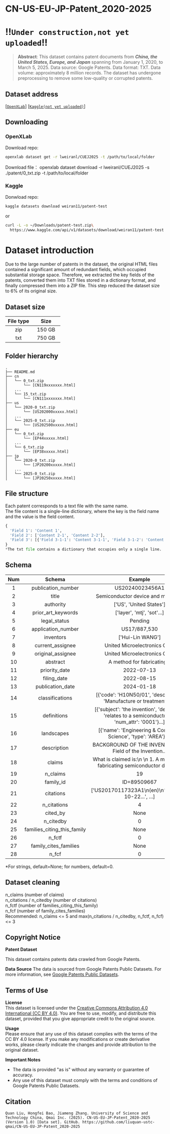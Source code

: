 # CN-US-EU-JP-Patent_2020-2025
# !!```Under construction,not yet uploaded```!!
> **Abstract**: This dataset contains patent documents from ***China, the United States, Europe, and Japan*** spanning from January 1, 2020, to March 5, 2025. Data source: Google Patents. Data format: TXT. Data volume: approximately 8 million records. The dataset has undergone preprocessing to remove some low-quality or corrupted patents.

## Dataset address
[[`OpenXLab`](https://openxlab.org.cn/datasets/lweiranl/CUEJ2025/tree/main)]
[[`Kaggle(not yet uploaded)`](https://www.kaggle.com/api/v1/datasets/download/weiran11/patent-test)]

## Downloading
### OpenXLab
Download repo:
```sh
openxlab dataset get -r lweiranl/CUEJ2025 -t /path/to/local/folder
```
Download file：
openxlab dataset download -r lweiranl/CUEJ2025 -s ./patent/0_txt.zip -t /path/to/local/folder

### Kaggle
Donwload repo:
```sh
kaggle datasets download weiran11/patent-test
```
or
```sh
curl -L -o ~/Downloads/patent-test.zip\
  https://www.kaggle.com/api/v1/datasets/download/weiran11/patent-test
```

# Dataset introduction
Due to the large number of patents in the dataset, the original HTML files contained a significant amount of redundant fields, which occupied substantial storage space. Therefore, we extracted the key fields of the patents, converted them into TXT files stored in a dictionary format, and finally compressed them into a ZIP file. This step reduced the dataset size to 6% of its original size.

## Dataset size
|    File type    |    Size    |   
| :-----------: | :-------------: |
|  zip  |       &nbsp; 150 GB &nbsp;       | 
|  txt  |       &nbsp; 750 GB &nbsp;       | 

## Folder hierarchy
```
.
├── README.md
├── cn
│   └── 0_txt.zip
│       └── [CN119xxxxxxx.html]
│   ...
│   └── 15_txt.zip
│       └── [CN111xxxxxxx.html]
├── us
│   └── 2020-0_txt.zip
│       └── [US202000xxxxx.html]
│   ...
│   └── 2025-0_txt.zip
│       └── [US202500xxxxx.html]
├── eu
│   └── 0_txt.zip
│       └── [EP44xxxxx.html]
│   ...
│   └── 6_txt.zip
│       └── [EP38xxxxx.html]
├── jp
│   └── 2020-0_txt.zip
│       └── [JP20200xxxxx.html]
│   ...
│   └── 2025-0_txt.zip
│       └── [JP20250xxxxx.html]
```
## File structure
Each patent corresponds to a text file with the same name.  
The file content is a single-line dictionary, where the key is the field name and the value is the field content.  
```python
{
  'Field 1': 'Content 1', 
  'Field 2': ['Content 2-1', 'Content 2-2'], 
  'Field 3': [{'Field 3-1-1': 'Content 3-1-1', 'Field 3-1-2': 'Content 3-1-2'}, {'Field 3-2', 'Content 3-2'}]
}
*The txt file contains a dictionary that occupies only a single line.
```

## Schema
|    Num    | Schema |  Example   |
| :-----------: | :-----------------: | :-------------: |
| 1  |  publication_number            | US20240023456A1 |
| 2  |  title                         | Semiconductor device and method... |
| 3  |  authority                     | ['US', 'United States'] |
| 4  |  prior_art_keywords            | ['layer', 'mtj', 'sot'...] |
| 5  |  legal_status                  | Pending |
| 6  |  application_number            | US17/887,530 |
| 7  |  inventors                     | ['Hui-Lin WANG'] |
| 8  |  current_assignee              | United Microelectronics Corp |
| 9  |  original_assignee             | United Microelectronics Corp |
| 10 |  abstract                      | A method for fabricating... |
| 11 |  priority_date                 | 2022-07-13 |
| 12 |  filing_date                   | 2022-08-15 |
| 13 |  publication_date              | 2024-01-18 |
| 14 |  classifications               | [{'code': 'H10N50/01', 'description': 'Manufacture or treatment'}...] |
| 15 |  definitions                   | [{'subject': 'the invention', 'definition': 'relates to a semiconductor...', 'num_attr': '0001'}...] |
| 16 |  landscapes                    | [{'name': 'Engineering & Computer Science', 'type': 'AREA'}...] |
| 17 |  description                   | BACKGROUND OF THE INVENTION\n1. Field of the Invention... |
| 18 |  claims                        | What is claimed is:\n \n 1. A method for fabricating semiconductor device... |
| 19 |  n_claims                      | 19 |
| 20 |  family_id                     | ID=89509667 |
| 21 |  citations                     | ['US20170117323A1\n(en)\n*\n2015-10-22...', ...] |
| 22 |  n_citations                   | 4 |
| 23 |  cited_by                      | None |
| 24 |  n_citedby                     | 0 |
| 25 |  families_citing_this_family   | None |
| 26 |  n_fctf                        | 0 |
| 27 |  family_cites_families         | None |
| 28 |  n_fcf                         | 0 | 

*For strings, default=None; for numbers, default=0. 

## Dataset cleaning
n_claims (number of claims)  
n_citations / n_citedby (number of citations)  
n_fctf (number of families_citing_this_family)  
n_fcf (number of family_cites_families)  
Recommended: n_claims <= 5 and max(n_citations / n_citedby, n_fctf, n_fcf) <= 3

## Copyright Notice

**Patent Dataset**

This dataset contains patents data crawled from Google Patents.

**Data Source**
The data is sourced from Google Patents Public Datasets. For more information, see [Google Patents Public Datasets](https://github.com/google/patents-public-data).


## Terms of Use

**License**  
This dataset is licensed under the [Creative Commons Attribution 4.0 International (CC BY 4.0)](https://creativecommons.org/licenses/by/4.0/). You are free to use, modify, and distribute this dataset, provided that you give appropriate credit to the original source.

**Usage**  
Please ensure that any use of this dataset complies with the terms of the CC BY 4.0 license. If you make any modifications or create derivative works, please clearly indicate the changes and provide attribution to the original dataset.

**Important Notes**  
- The data is provided "as is" without any warranty or guarantee of accuracy.
- Any use of this dataset must comply with the terms and conditions of Google Patents Public Datasets.


## Citation
```
Quan Liu, Hongfei Bao, Jiameng Zhang. University of Science and Technology China, Qmai Inc. (2025). CN-US-EU-JP-Patent_2020-2025 (Version 1.0) [Data set]. GitHub. https://github.com/liuquan-ustc-qmai/CN-US-EU-JP-Patent_2020-2025
```
